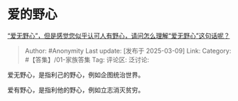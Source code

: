 # 爱的野心
[“爱无野心”，但是感觉您似乎认可人有野心，请问怎么理解“爱无野心”这句话呢？](https://www.zhihu.com/question/13681458795/answer/119881213158)

> Author: #Anonymity
> Last update: [发布于 2025-03-09]
> Link:
> Category: #【答集】/01-家族答集 
> Tag: 
> 评论区:
> 泛讨论:

爱无野心，是指利己的野心，例如企图统治世界。

爱有野心，是指利他的野心，例如立志消灭贫穷。
